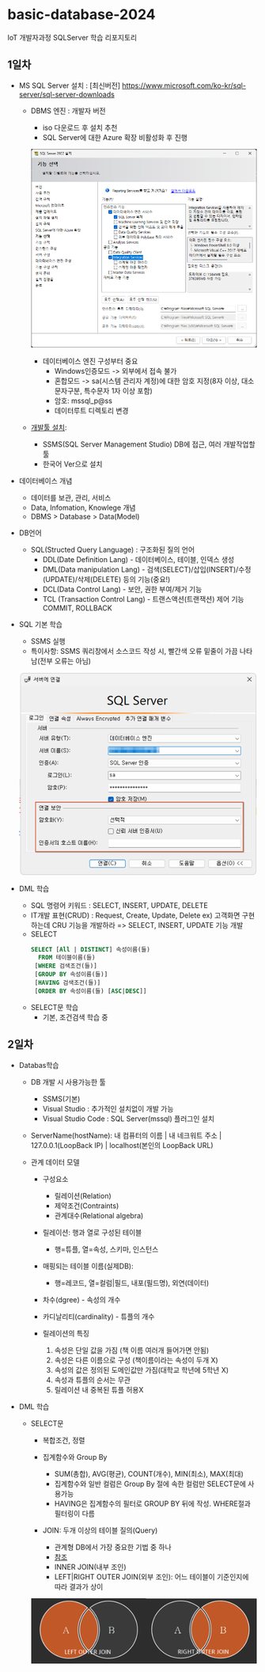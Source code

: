 # basic-database-2024
IoT 개발자과정 SQLServer 학습 리포지토리

## 1일차
- MS SQL Server 설치 : [최신버전] https://www.microsoft.com/ko-kr/sql-server/sql-server-downloads
    - DBMS 엔진 : 개발자 버전
        - iso 다운로드 후 설치 추천
        - SQL Server에 대한 Azure 확장 비활성화 후 진행

        ![기능선택](https://raw.githubusercontent.com/RiverGang/basic-database-2024/main/images/db001.png)

        - 데이터베이스 엔진 구성부터 중요
            - Windows인증모드 -> 외부에서 접속 불가
            - 혼합모드 -> sa(시스템 관리자 계정)에 대한 암호 지정(8자 이상, 대소문자구분, 특수문자 1자 이상 포함)
            - 암호: mssql_p@ss
            - 데이터루트 디렉토리 변경
    - [개발툴 설치](https://learn.microsoft.com/ko-kr/sql/ssms/download-sql-server-management-studio-ssms?view=sql-server-ver16): 
        - SSMS(SQL Server Management Studio) DB에 접근, 여러 개발작업할 툴
        - 한국어 Ver으로 설치

- 데이터베이스 개념
    - 데이터를 보관, 관리, 서비스
    - Data, Infomation, Knowlege 개념
    - DBMS > Database > Data(Model)

- DB언어
    - SQL(Structed Query Language) : 구조화된 질의 언어
        - DDL(Date Definition Lang) - 데이터베이스, 테이블, 인덱스 생성
        - DML(Data manipulation Lang) - 검색(SELECT)/삽입(INSERT)/수정(UPDATE)/삭제(DELETE) 등의 기능(중요!)
        - DCL(Data Control Lang) - 보안, 권한 부여/제거 기능
        - TCL (Transaction Control Lang) - 트랜스액션(트랜잭션) 제어 기능 COMMIT, ROLLBACK

- SQL 기본 학습
    - SSMS 실행
    - 특이사항: SSMS 쿼리창에서 소스코드 작성 시, 빨간색 오류 밑줄이 가끔 나타남(전부 오류는 아님)

    ![SSMS 로그인](https://raw.githubusercontent.com/RiverGang/basic-database-2024/main/images/db002.png)

- DML 학습
    - SQL 명령어 키워드 : SELECT, INSERT, UPDATE, DELETE
    - IT개발 표현(CRUD) : Request, Create, Update, Delete
        ex) 고객화면 구현하는데 CRU 기능을 개발하라 => SELECT, INSERT, UPDATE 기능 개발
    - SELECT
        ```sql
        SELECT [All | DISTINCT] 속성이름(들)
          FROM 테이블이름(들)
         [WHERE 검색조건(들)]
         [GROUP BY 속성이름(들)]
         [HAVING 검색조건(들)]
         [ORDER BY 속성이름(들) [ASC|DESC]]
        ```
    - SELECT문 학습
        - 기본, 조건검색 학습 중
        
## 2일차
- Databas학습
    - DB 개발 시 사용가능한 툴
        - SSMS(기본)
        - Visual Studio : 추가적인 설치없이 개발 가능
        - Visual Studio Code : SQL Server(mssql) 플러그인 설치
    - ServerName(hostName): 내 컴퓨터의 이름 | 내 네크워트 주소 | 127.0.0.1(LoopBack IP) | localhost(본인의 LoopBack URL)

    - 관계 데이터 모델
        - 구성요소
            - 릴레이션(Relation)
            - 제약조건(Contraints)
            - 관계대수(Relational algebra)

        - 릴레이션: 행과 열로 구성된 테이블
            - 행=튜플, 열=속성, 스키마, 인스턴스
        - 매핑되는 테이블 이름(실제DB):
            - 행=레코드, 열=컬럼|필드, 내포(필드명), 외연(데이터)
        - 차수(dgree) - 속성의 개수
        - 카디날리티(cardinality) - 튜플의 개수
        
        - 릴레이션의 특징
            1. 속성은 단일 값을 가짐 (책 이름 여러개 들어가면 안됨)
            2. 속성은 다른 이름으로 구성 (책이름이라는 속성이 두개 X)
            3. 속성의 값은 정의된 도메인값만 가짐(대학교 학년에 5학년 X)
            4. 속성과 튜플의 순서는 무관
            5. 릴레이션 내 중복된 튜플 허용X

- DML 학습
    - SELECT문
        - 복합조건, 정렬
        - 집계함수와 Group By
            - SUM(총합), AVG(평균), COUNT(개수), MIN(최소), MAX(최대)
            - 집계함수와 일반 컬럼은 Group By 절에 속한 컬럼만 SELECT문에 사용가능
            - HAVING은 집계함수의 필터로 GROUP BY 뒤에 작성. WHERE절과 필터링이 다름
        
        - JOIN: 두개 이상의 테이블 질의(Query)
            - 관계형 DB에서 가장 중요한 기법 중 하나
            - [참조](https://sql-joins.leopard.in.ua/)
            - INNER JOIN(내부 조인)
            - LEFT|RIGHT OUTER JOIN(외부 조인): 어느 테이블이 기준인지에 따라 결과가 상이

        ![외부조인](https://raw.githubusercontent.com/RiverGang/basic-database-2024/main/images/db004.png)
